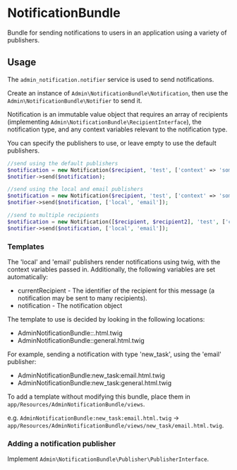 # NotificationBundle

Bundle for sending notifications to users in an application using a variety of publishers.

## Usage

The `admin_notification.notifier` service is used to send notifications.

Create an instance of
`Admin\NotificationBundle\Notification`, then use the
`Admin\NotificationBundle\Notifier` to send it.

Notification is an immutable value object that requires an array of
recipients (implementing `Admin\NotificationBundle\RecipientInterface`),
the notification type, and any context variables relevant
to the notification type.

You can specify the publishers to use, or leave empty to use the
default publishers.

```php
//send using the default publishers
$notification = new Notification($recipient, 'test', ['context' => 'some_context_variable']);
$notifier->send($notification);
```

```php
//send using the local and email publishers
$notification = new Notification($recipient, 'test', ['context' => 'some_context_variable']);
$notifier->send($notification, ['local', 'email']);
```

```php
//send to multiple recipients
$notification = new Notification([$recipient, $recipient2], 'test', ['context' => 'some_context_variable']);
$notifier->send($notification, ['local', 'email']);
```

### Templates

The 'local' and 'email' publishers render notifications using twig,
with the context variables passed in. Additionally, the following
variables are set automatically:

* currentRecipient - The identifier of the recipient for this message
  (a notification may be sent to many recipients).
* notification - The notification object

The template to use is decided by looking in the following
locations:

* AdminNotificationBundle:<type>:<publisher>.html.twig
* AdminNotificationBundle:<type>:general.html.twig

For example, sending a notification with type 'new_task', using the
'email' publisher:

* AdminNotificationBundle:new_task:email.html.twig
* AdminNotificationBundle:new_task:general.html.twig

To add a template without modifying this bundle, place them in
`app/Resources/AdminNotificationBundle/views`.

e.g. `AdminNotificationBundle:new_task:email.html.twig` ->
`app/Resources/AdminNotificationBundle/views/new_task/email.html.twig`.

### Adding a notification publisher

Implement `Admin\NotificationBundle\Publisher\PublisherInterface`.
